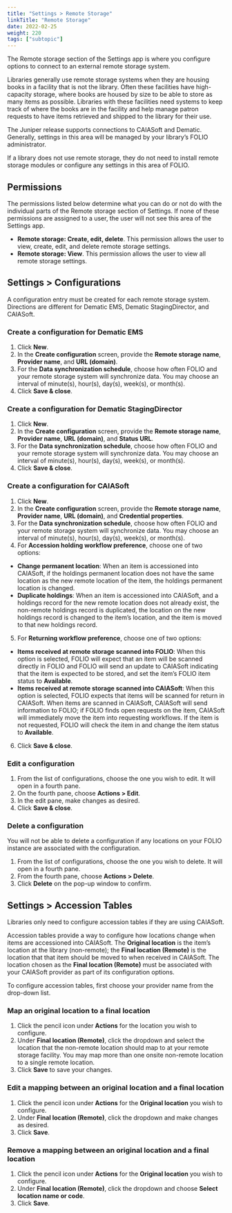 ```yaml
---
title: "Settings > Remote Storage"
linkTitle: "Remote Storage"
date: 2022-02-25
weight: 220
tags: ["subtopic"]
---
```

<!-- written with Juniper release -->

The Remote storage section of the Settings app is where you configure options to connect to an external remote storage system.   

Libraries generally use remote storage systems when they are housing books in a facility that is not the library. Often these facilities have high-capacity storage, where books are housed by size to be able to store as many items as possible. Libraries with these facilities need systems to keep track of where the books are in the facility and help manage patron requests to have items retrieved and shipped to the library for their use. 

The Juniper release supports connections to CAIASoft and Dematic. Generally, settings in this area will be managed by your library’s FOLIO administrator.

If a library does not use remote storage, they do not need to install remote storage modules or configure any settings in this area of FOLIO.

## Permissions

The permissions listed below determine what you can do or not do with the individual parts of the Remote storage section of Settings. If none of these permissions are assigned to a user, the user will not see this area of the Settings app.

* **Remote storage: Create, edit, delete**. This permission allows the user to view, create, edit, and delete remote storage settings.
* **Remote storage: View**. This permission allows the user to view all remote storage settings.

## Settings > Configurations

A configuration entry must be created for each remote storage system. Directions are different for Dematic EMS, Dematic StagingDirector, and CAIASoft.

### Create a configuration for Dematic EMS
1. Click **New**.
2. In the **Create configuration** screen, provide the **Remote storage name**, **Provider name**, and **URL (domain)**. 
3. For the **Data synchronization schedule**, choose how often FOLIO and your remote storage system will synchronize data. You may choose an interval of minute(s), hour(s), day(s), week(s), or month(s).
4. Click **Save & close**.

### Create a configuration for Dematic StagingDirector
1. Click **New**.
2. In the **Create configuration** screen, provide the **Remote storage name**, **Provider name**, **URL (domain)**, and **Status URL**.
3. For the **Data synchronization schedule**, choose how often FOLIO and your remote storage system will synchronize data. You may choose an interval of minute(s), hour(s), day(s), week(s), or month(s).
4. Click **Save & close**.

### Create a configuration for CAIASoft

1. Click **New**.
2. In the **Create configuration** screen, provide the **Remote storage name**, **Provider name**, **URL (domain)**, and **Credential properties**.
3. For the **Data synchronization schedule**, choose how often FOLIO and your remote storage system will synchronize data. You may choose an interval of minute(s), hour(s), day(s), week(s), or month(s).
4. For **Accession holding workflow preference**, choose one of two options:
  * **Change permanent location**: When an item is accessioned into CAIASoft, if the holdings permanent location does not have the same location as the new remote location of the item, the holdings permanent location is changed.
  * **Duplicate holdings**: When an item is accessioned into CAIASoft, and a holdings record for the new  remote location does not already exist, the non-remote holdings record is duplicated, the location on the new holdings record is changed to the item’s location, and the item is moved to that new holdings record.
5. For **Returning workflow preference**, choose one of two options:
  * **Items received at remote storage scanned into FOLIO**: When this option is selected, FOLIO will expect that an item will be scanned directly in FOLIO and FOLIO will send an update to CAIASoft indicating that the item is expected to be stored, and set the item’s FOLIO item status to **Available**.
  * **Items received at remote storage scanned into CAIASoft**: When this option is selected, FOLIO expects that items will be scanned for return in CAIASoft. When items are scanned in CAIASoft, CAIASoft will send information to FOLIO; if FOLIO finds open requests on the item, CAIASoft will immediately move the item into requesting workflows. If the item is not requested, FOLIO will check the item in and change the item status to **Available**.
6. Click **Save & close**.
  
### Edit a configuration

1. From the list of configurations, choose the one you wish to edit. It will open in a fourth pane.
2. On the fourth pane, choose **Actions > Edit**.
3. In the edit pane, make changes as desired.
4. Click **Save & close**.

### Delete a configuration

You will not be able to delete a configuration if any locations on your FOLIO instance are associated with the configuration.

1. From the list of configurations, choose the one you wish to delete. It will open in a fourth pane.
2. From the fourth pane, choose **Actions > Delete**.
3. Click **Delete** on the pop-up window to confirm.

## Settings > Accession Tables

Libraries only need to configure accession tables if they are using CAIASoft.

Accession tables provide a way to configure how locations change when items are accessioned into CAIASoft. The **Original location** is the item’s location at the library (non-remote); the **Final location (Remote)** is the location that that item should be moved to when received in CAIASoft. The location chosen as the **Final location (Remote)** must be associated with your CAIASoft provider as part of its configuration options.

To configure accession tables, first choose your provider name from the drop-down list. 

### Map an original location to a final location
1. Click the pencil icon under **Actions** for the location you wish to configure.
2. Under **Final location (Remote)**, click the dropdown and select the location that the non-remote location should map to at your remote storage facility. You may map more than one onsite non-remote location to a single remote location.
3. Click **Save** to save your changes.

### Edit a mapping between an original location and a final location
1. Click the pencil icon under **Actions** for the **Original location** you wish to configure.
2. Under **Final location (Remote)**, click the dropdown and make changes as desired.
3. Click **Save**.

### Remove a mapping between an original location and a final location
1. Click the pencil icon under **Actions** for the **Original location** you wish to configure.
2. Under **Final location (Remote)**, click the dropdown and choose **Select location name or code**. 
3. Click **Save**.

